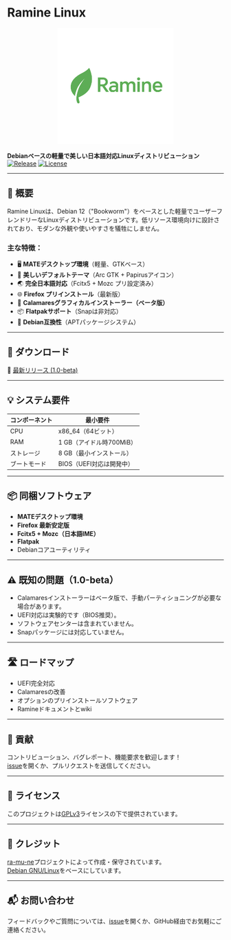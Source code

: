 # Ramine Linux
<p align="center">
  <img src="./image/ramine-logo.png" alt="Ramine Linux Logo" width="270">
</p>

**Debianベースの軽量で美しい日本語対応Linuxディストリビューション**  
[![Release](https://img.shields.io/github/v/release/ra-mu-ne/ramine)](https://github.com/ra-mu-ne/ramine/releases)
[![License](https://img.shields.io/github/license/ra-mu-ne/ramine)](https://github.com/ra-mu-ne/ramine/blob/main/LICENSE)

---

## 📝 概要
Ramine Linuxは、Debian 12（"Bookworm"）をベースとした軽量でユーザーフレンドリーなLinuxディストリビューションです。低リソース環境向けに設計されており、モダンな外観や使いやすさを犠牲にしません。

### 主な特徴：
- 🖥️ **MATEデスクトップ環境**（軽量、GTKベース）
- 🎨 **美しいデフォルトテーマ**（Arc GTK + Papirusアイコン）
- 🌏 **完全日本語対応**（Fcitx5 + Mozc プリ設定済み）
- 🌐 **Firefox プリインストール**（最新版）
- 💽 **Calamaresグラフィカルインストーラー（ベータ版）**
- 📦 **Flatpakサポート**（Snapは非対応）
- 🧩 **Debian互換性**（APTパッケージシステム）

---

## 🚀 ダウンロード
🔗 [最新リリース (1.0-beta)](https://github.com/ra-mu-ne/ramine/releases)

---

## 💡 システム要件
| コンポーネント | 最小要件 |
|-------------|---------|
| CPU         | x86_64（64ビット） |
| RAM         | 1 GB（アイドル時700MiB） |
| ストレージ    | 8 GB（最小インストール） |
| ブートモード  | BIOS（UEFI対応は開発中） |

---

## 📦 同梱ソフトウェア
- **MATEデスクトップ環境**
- **Firefox 最新安定版**
- **Fcitx5 + Mozc（日本語IME）**
- **Flatpak**
- Debianコアユーティリティ

---

## ⚠️ 既知の問題（1.0-beta）
- Calamaresインストーラーはベータ版で、手動パーティショニングが必要な場合があります。
- UEFI対応は実験的です（BIOS推奨）。
- ソフトウェアセンターは含まれていません。
- Snapパッケージには対応していません。

---

## 🛣️ ロードマップ
- UEFI完全対応
- Calamaresの改善
- オプションのプリインストールソフトウェア
- Ramineドキュメントとwiki

---

## 🤝 貢献
コントリビューション、バグレポート、機能要求を歓迎します！  
[issue](https://github.com/ra-mu-ne/ramine/issues)を開くか、プルリクエストを送信してください。

---

## 📜 ライセンス
このプロジェクトは[GPLv3](https://github.com/ra-mu-ne/ramine/blob/main/LICENSE)ライセンスの下で提供されています。

---

## 🙏 クレジット
[ra-mu-ne](https://github.com/ra-mu-ne)プロジェクトによって作成・保守されています。  
[Debian GNU/Linux](https://www.debian.org/)をベースにしています。

---

## 📬 お問い合わせ
フィードバックやご質問については、[issue](https://github.com/ra-mu-ne/ramine/issues)を開くか、GitHub経由でお気軽にご連絡ください。
